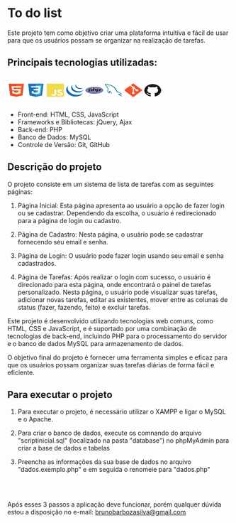 # To do list
Este projeto tem como objetivo criar uma plataforma intuitiva e fácil de usar para que os usuários possam se organizar na realização de tarefas.

## Principais tecnologias utilizadas:
<div style="display: inline_block"><br>
  <img align="center" alt="HTML5" height="30" width="40" src="https://raw.githubusercontent.com/devicons/devicon/master/icons/html5/html5-original.svg">
  <img align="center" alt="CSS3" height="30" width="40" src="https://raw.githubusercontent.com/devicons/devicon/master/icons/css3/css3-original.svg">
  <img align="center" alt="JavaScript" height="30" width="40" src="https://raw.githubusercontent.com/devicons/devicon/master/icons/javascript/javascript-plain.svg">
  <img align="center" alt="jQuery" height="30" width="40" src="https://raw.githubusercontent.com/devicons/devicon/master/icons/jquery/jquery-original.svg">
  <img align="center" alt="PHP" height="30" width="40" src="https://raw.githubusercontent.com/devicons/devicon/master/icons/php/php-original.svg">
  <img align="center" alt="MySQL" height="30" width="40" src="https://raw.githubusercontent.com/devicons/devicon/master/icons/mysql/mysql-plain.svg">
  <img align="center" alt="Git" height="30" width="40" src="https://raw.githubusercontent.com/devicons/devicon/master/icons/git/git-plain.svg">
  <img align="center" alt="GitHub" height="30" width="40" src="https://raw.githubusercontent.com/devicons/devicon/master/icons/github/github-original.svg">

</div>
<br>
  
* Front-end: HTML, CSS, JavaScript
* Frameworks e Bibliotecas: jQuery, Ajax
* Back-end: PHP
* Banco de Dados: MySQL
*	Controle de Versão: Git, GitHub

## Descrição do projeto
O projeto consiste em um sistema de lista de tarefas com as seguintes páginas:

1. Página Inicial: Esta página apresenta ao usuário a opção de fazer login ou se cadastrar. Dependendo da escolha, o usuário é redirecionado para a página de login ou cadastro.

2. Página de Cadastro: Nesta página, o usuário pode se cadastrar fornecendo seu email e senha.

3. Página de Login: O usuário pode fazer login usando seu email e senha cadastrados.

4. Página de Tarefas: Após realizar o login com sucesso, o usuário é direcionado para esta página, onde encontrará o painel de tarefas personalizado. Nesta página, o usuário pode visualizar suas tarefas, adicionar novas tarefas, editar as existentes, mover entre as colunas de status (fazer, fazendo, feito) e excluir tarefas.

Este projeto é desenvolvido utilizando tecnologias web comuns, como HTML, CSS e JavaScript, e é suportado por uma combinação de tecnologias de back-end, incluindo PHP para o processamento do servidor e o banco de dados MySQL para armazenamento de dados.

O objetivo final do projeto é fornecer uma ferramenta simples e eficaz para que os usuários possam organizar suas tarefas diárias de forma fácil e eficiente.

## Para executar o projeto
1. Para executar o projeto, é necessário utilizar o XAMPP e ligar o MySQL e o Apache.
2. Para criar o banco de dados, execute os comnando do arquivo "scriptinicial.sql" (localizado na pasta "database") no phpMyAdmin para criar a base de dados e tabelas
3. Preencha as informações da sua base de dados no arquivo "dados.exemplo.php" e em seguida o renomeie para "dados.php"

   <br>
   <br>
Após esses 3 passos a aplicação deve funcionar, porém qualquer dúvida estou a disposição no e-mail: brunobarbozasilva@gmail.com
